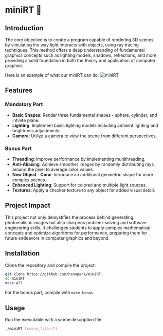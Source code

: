 # miniRT 💫
## Introduction
The core objective is to create a program capable of rendering 3D scenes by simulating the way light interacts with objects, using ray tracing techniques. This method offers a deep understanding of fundamental graphics concepts such as lighting models, shadows, reflections, and more, providing a solid foundation in both the theory and application of computer graphics.

Here is an example of what our miniRT can do:
![miniRT](https://github.com/hanmpark/miniraytracer/blob/master/minirt_bonus.png)

## Features

### Mandatory Part
- **Basic Shapes**: Render three fundamental shapes - sphere, cylinder, and infinite plane.
- **Lighting**: Implement basic lighting models including ambient lighting and brightness adjustments.
- **Camera**: Utilize a camera to view the scene from different perspectives.

### Bonus Part
- **Threading**: Improve performance by implementing multithreading.
- **Anti-Aliasing**: Achieve smoother images by randomly distributing rays around the pixel to average color values.
- **New Object - Cone**: Introduce an additional geometric shape for more complex scenes.
- **Enhanced Lighting**: Support for colored and multiple light sources.
- **Textures**: Apply a checker texture to any object for added visual detail.

## Project Impact
This project not only demystifies the process behind generating photorealistic images but also sharpens problem-solving and software engineering skills. It challenges students to apply complex mathematical concepts and optimize algorithms for performance, preparing them for future endeavors in computer graphics and beyond.

## Installation

Clone the repository and compile the project:
```bash
git clone https://github.com/hanmpark/miniRT
cd miniRT
make all
```
For the bonus part, compile with `make bonus`

## Usage

Run the executable with a scene description file:
```bash
./miniRT [scene_file.rt]
```

